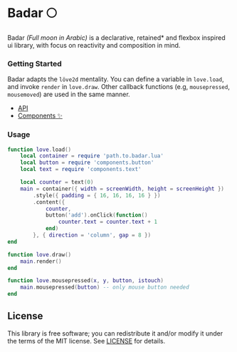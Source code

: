 # Badar 🌕

Badar _(Full moon in Arabic)_ is a declarative, retained\* and flexbox inspired ui library, with focus on reactivity and composition in mind.

### Getting Started

Badar adapts the `löve2d` mentality. You can define a variable in `love.load`, and invoke `render` in `love.draw`. Other callback functions (e.g, `mousepressed`, `mousemoved`) are used in the same manner.

- [API](docs/Core.md)
- [Components ✨](components)

### Usage

```lua
function love.load()
    local container = require 'path.to.badar.lua'
    local button = require 'components.button'
    local text = require 'components.text'

    local counter = text(0)
    main = container({ width = screenWidth, height = screenHeight })
        .style({ padding = { 16, 16, 16, 16 } })
        .content({
            counter,
            button('add').onClick(function()
                counter.text = counter.text + 1
            end)
        }, { direction = 'column', gap = 8 })
end

function love.draw()
    main.render()
end

function love.mousepressed(x, y, button, istouch)
    main.mousepressed(button) -- only mouse button needed
end
```

## License

This library is free software; you can redistribute it and/or modify it under
the terms of the MIT license. See [LICENSE](LICENSE) for details.
